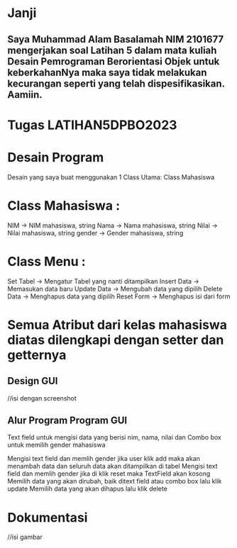 # Janji

## Saya Muhammad Alam Basalamah NIM 2101677 mengerjakan soal Latihan 5 dalam mata kuliah Desain Pemrograman Berorientasi Objek untuk keberkahanNya maka saya tidak melakukan kecurangan seperti yang telah dispesifikasikan. Aamiin.

# Tugas LATIHAN5DPBO2023

# Desain Program
Desain yang saya buat menggunakan 1 Class Utama: Class Mahasiswa

# Class Mahasiswa :

NIM -> NIM mahasiswa, string
Nama -> Nama mahasiswa, string
Nilai -> Nilai mahasiswa, string
gender -> Gender mahasiswa, string

# Class Menu :

Set Tabel -> Mengatur Tabel yang nanti ditampilkan
Insert Data -> Memasukan data baru
Update Data -> Mengubah data yang dipilih
Delete Data -> Menghapus data yang dipilih
Reset Form -> Menghapus isi dari form

# Semua Atribut dari kelas mahasiswa diatas dilengkapi dengan setter dan getternya

## Design GUI
//isi dengan screenshot

## Alur Program Program GUI
Text field untuk mengisi data yang berisi nim, nama, nilai dan Combo box untuk memilih gender mahasiswa

Mengisi text field dan memlih gender jika user klik add maka akan menambah data dan seluruh data akan ditampilkan di tabel
Mengisi text field dan memlih gender jika di klik reset maka TextField akan kosong
Memilih data yang akan dirubah, baik ditext field atau combo box lalu klik update
Memilih data yang akan dihapus lalu klik delete

# Dokumentasi
//isi gambar
